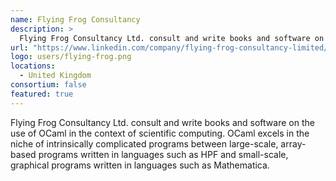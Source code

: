```yaml
---
name: Flying Frog Consultancy
description: > 
  Flying Frog Consultancy Ltd. consult and write books and software on the use of OCaml in the context of scientific computing.
url: "https://www.linkedin.com/company/flying-frog-consultancy-limited/"
logo: users/flying-frog.png
locations: 
  - United Kingdom
consortium: false
featured: true
---
```


Flying Frog Consultancy Ltd. consult and write books and software on the use of OCaml in the context of scientific computing. OCaml excels in the niche of intrinsically complicated programs between large-scale, array-based programs written in languages such as HPF and small-scale, graphical programs written in languages such as Mathematica.
